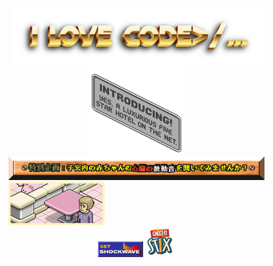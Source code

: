 <div style="text-align: center;">
    <img src="I-love-code-18-09-2024 (1).png" alt="Image" width="500px" style="display: inline-block;">
    <img src="badge.png">
</div>

<img src="menu-tokukikaku.png">
<img src="screenies_rev.gif">

<div style="text-align: center;">
  <img src="get_shockwave.png">
  <img src="cheez_its_logo.png">
</div>
